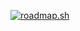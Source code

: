 [![roadmap.sh](https://roadmap.sh/card/wide/6616f91f342426a4c80c066d?variant=dark)](https://roadmap.sh)
